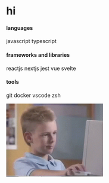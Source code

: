 # hi


#### languages

javascript
typescript

#### frameworks and libraries

reactjs
nextjs
jest
vue
svelte

#### tools

git
docker
vscode
zsh

![me](giphy.gif)

